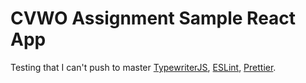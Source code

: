 # CVWO Assignment Sample React App

Testing that I can't push to master
[TypewriterJS](https://github.com/tameemsafi/typewriterjs#readme), 
[ESLint](https://eslint.org/), [Prettier](https://prettier.io/).
